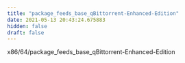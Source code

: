 ```yaml
---
title: "package_feeds_base_qBittorrent-Enhanced-Edition"
date: 2021-05-13 20:43:24.675883
hidden: false
draft: false
---
```


x86/64/package_feeds_base_qBittorrent-Enhanced-Edition

